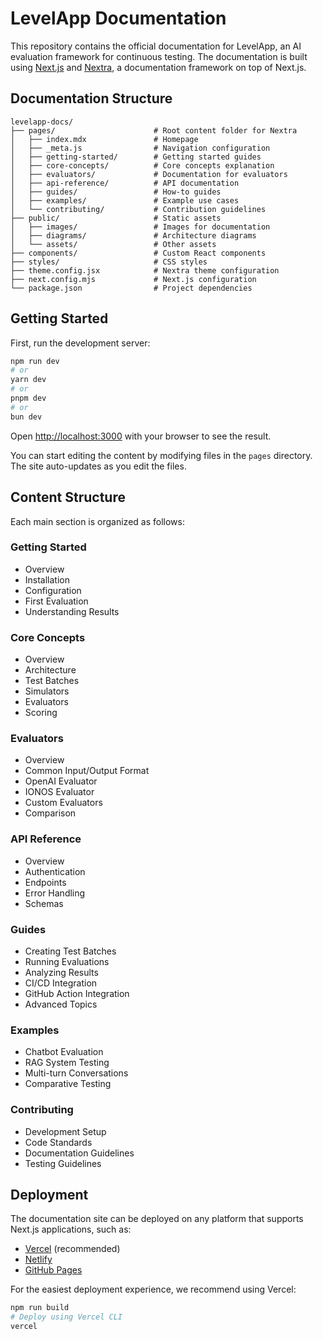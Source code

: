 # LevelApp Documentation

This repository contains the official documentation for LevelApp, an AI evaluation framework for continuous testing. The documentation is built using [Next.js](https://nextjs.org) and [Nextra](https://nextra.site), a documentation framework on top of Next.js.

## Documentation Structure

```
levelapp-docs/
├── pages/                      # Root content folder for Nextra
│   ├── index.mdx               # Homepage
│   ├── _meta.js                # Navigation configuration
│   ├── getting-started/        # Getting started guides
│   ├── core-concepts/          # Core concepts explanation
│   ├── evaluators/             # Documentation for evaluators
│   ├── api-reference/          # API documentation
│   ├── guides/                 # How-to guides
│   ├── examples/               # Example use cases
│   └── contributing/           # Contribution guidelines
├── public/                     # Static assets
│   ├── images/                 # Images for documentation
│   ├── diagrams/               # Architecture diagrams
│   └── assets/                 # Other assets
├── components/                 # Custom React components
├── styles/                     # CSS styles
├── theme.config.jsx            # Nextra theme configuration
├── next.config.mjs             # Next.js configuration
└── package.json                # Project dependencies
```

## Getting Started

First, run the development server:

```bash
npm run dev
# or
yarn dev
# or
pnpm dev
# or
bun dev
```

Open [http://localhost:3000](http://localhost:3000) with your browser to see the result.

You can start editing the content by modifying files in the `pages` directory. The site auto-updates as you edit the files.

## Content Structure

Each main section is organized as follows:

### Getting Started
- Overview
- Installation
- Configuration
- First Evaluation
- Understanding Results

### Core Concepts
- Overview
- Architecture
- Test Batches
- Simulators
- Evaluators
- Scoring

### Evaluators
- Overview
- Common Input/Output Format
- OpenAI Evaluator
- IONOS Evaluator
- Custom Evaluators
- Comparison

### API Reference
- Overview
- Authentication
- Endpoints
- Error Handling
- Schemas

### Guides
- Creating Test Batches
- Running Evaluations
- Analyzing Results
- CI/CD Integration
- GitHub Action Integration
- Advanced Topics

### Examples
- Chatbot Evaluation
- RAG System Testing
- Multi-turn Conversations
- Comparative Testing

### Contributing
- Development Setup
- Code Standards
- Documentation Guidelines
- Testing Guidelines

## Deployment

The documentation site can be deployed on any platform that supports Next.js applications, such as:

- [Vercel](https://vercel.com) (recommended)
- [Netlify](https://netlify.com)
- [GitHub Pages](https://pages.github.com)

For the easiest deployment experience, we recommend using Vercel:

```bash
npm run build
# Deploy using Vercel CLI
vercel
```

